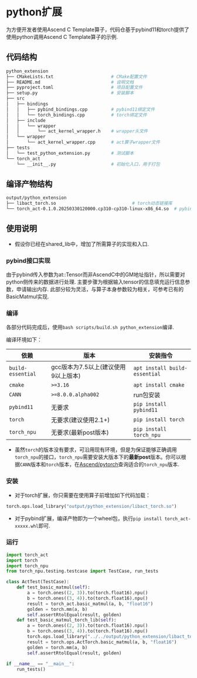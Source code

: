 # python扩展

为方便开发者使用Ascend C Template算子，代码仓基于pybind11和torch提供了使用python调用Ascend C Template算子的示例.

## 代码结构

```bash
python_extension
├── CMakeLists.txt                      # CMake配置文件
├── README.md                           # 说明文档
├── pyproject.toml                      # 项目配置文件
├── setup.py                            # 安装脚本
├── src
│   ├── bindings
│   │   ├── pybind_bindings.cpp         # pybind11绑定文件
│   │   └── torch_bindings.cpp          # torch绑定文件
│   ├── include
│   │   └── wrapper
│   │       └── act_kernel_wrapper.h    # wrapper头文件
│   └── wrapper
│       └── act_kernel_wrapper.cpp      # act算子wrapper文件
├── tests
│   └── test_python_extension.py        # 测试脚本
└── torch_act                       
    └── __init__.py                     # 初始化入口，用于打包
```

## 编译产物结构

```bash
output/python_extension
├── libact_torch.so                             # torch动态链接库
└── torch_act-0.1.0.20250330120000.cp310-cp310-linux-x86_64.so  # pybind11动态链接库的wheel包
```

## 使用说明

- 假设你已经在shared_lib中，增加了所需算子的实现和入口.

### pybind接口实现

由于pybind传入参数为at::Tensor而非AscendC中的GM地址指针，所以需要对python侧传来的数据进行处理.
主要步骤为根据输入tensor的信息填充运行信息参数，申请输出内存.
此部分较为灵活，与算子本身参数较为相关，可参考已有的BasicMatmul实现.

### 编译

各部分代码完成后，使用`bash scripts/build.sh python_extension`编译.

编译环境如下：

| 依赖              | 版本               | 安装指令                      |
| ----------------- | ------------------ | ----------------------------- |
| `build-essential` | gcc版本为7.5以上(建议使用9以上版本)     | `apt install build-essential` |
| `cmake`           | `>=3.16`           | `apt install cmake`           |
| `CANN`            | `>=8.0.0.alpha002` | run包安装                     |
| `pybind11`        | 无要求             | `pip install pybind11`        |
| `torch`           | 无要求(建议使用2.1+)             | `pip install torch`           |
| `torch_npu`       | 无要求(最新post版本)             | `pip install torch_npu`       |

- 虽然`torch`的版本没有要求，可沿用现有环境，但是为保证能够正确调用`torch_npu`的接口，`torch_npu`需要安装大版本下的**最新post**版本。你可以根据`CANN`版本和`torch`版本，在[Ascend/pytorch](https://gitee.com/ascend/pytorch)查询适合的`torch_npu`版本.

### 安装

- 对于torch扩展，你只需要在使用算子前增加如下代码加载：
```python
torch.ops.load_library("output/python_extension/libact_torch.so")
```
- 对于pybind扩展，编译产物即为一个wheel包，执行`pip install torch_act-xxxxx.whl`即可.

### 运行

```python
import torch_act
import torch
import torch_npu
from torch_npu.testing.testcase import TestCase, run_tests

class ActTest(TestCase):
    def test_basic_matmul(self):
        a = torch.ones((2, 3)).to(torch.float16).npu()
        b = torch.ones((3, 4)).to(torch.float16).npu()
        result = torch_act.basic_matmul(a, b, "float16")
        golden = torch.mm(a, b)
        self.assertRtolEqual(result, golden)
    def test_basic_matmul_torch_lib(self):
        a = torch.ones((2, 3)).to(torch.float16).npu()
        b = torch.ones((3, 4)).to(torch.float16).npu()
        torch.ops.load_library("../../output/python_extension/libact_torch.so") # 确保加载正确路径
        result = torch.ops.ActTorch.basic_matmul(a, b, "float16")
        golden = torch.mm(a, b)
        self.assertRtolEqual(result, golden)
        
if __name__ == "__main__":
    run_tests()
```
